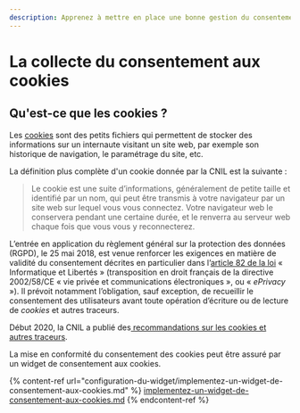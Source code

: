 ```yaml
---
description: Apprenez à mettre en place une bonne gestion du consentement aux cookies.
---
```


# La collecte du consentement aux cookies

## Qu'est-ce que les cookies ?

Les [cookies](https://www.definitions-marketing.com/definition/cookie/) sont des petits fichiers qui permettent de stocker des informations sur un internaute visitant un site web, par exemple son historique de navigation, le paramétrage du site, etc.

La définition plus complète d'un cookie donnée par la CNIL est la suivante :&#x20;

> Le cookie est une suite d’informations, généralement de petite taille et identifié par un nom, qui peut être transmis à votre navigateur par un site web sur lequel vous vous connectez. Votre navigateur web le conservera pendant une certaine durée, et le renverra au serveur web chaque fois que vous vous y reconnecterez.

L’entrée en application du règlement général sur la protection des données (RGPD), le 25 mai 2018, est venue renforcer les exigences en matière de validité du consentement décrites en particulier dans l’[article 82 de la loi](https://www.cnil.fr/fr/la-loi-informatique-et-libertes#article82) « Informatique et Libertés » (transposition en droit français de la directive 2002/58/CE « vie privée et communications électroniques », ou « _ePrivacy_ »). Il prévoit notamment l’obligation, sauf exception, de recueillir le consentement des utilisateurs avant toute opération d’écriture ou de lecture de _cookies_ et autres traceurs.

Début 2020, la CNIL a publié des[ recommandations sur les cookies et autres traceurs](https://www.dastra.eu/fr/article/recommendations-CNIL-cookies-expliquees-a-votre-boss/104).&#x20;

La mise en conformité du consentement des cookies peut être assuré par un widget de consentement aux cookies.

{% content-ref url="configuration-du-widget/implementez-un-widget-de-consentement-aux-cookies.md" %}
[implementez-un-widget-de-consentement-aux-cookies.md](configuration-du-widget/implementez-un-widget-de-consentement-aux-cookies.md)
{% endcontent-ref %}

